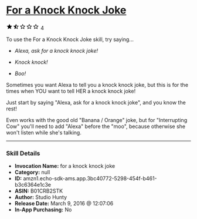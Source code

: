 # [For a Knock Knock Joke](http://alexa.amazon.com/#skills/amzn1.echo-sdk-ams.app.3bc40772-5298-454f-b461-b3c6364e1c3e)
![1.7 stars](../../images/ic_star_black_18dp_1x.png)![1.7 stars](../../images/ic_star_half_black_18dp_1x.png)![1.7 stars](../../images/ic_star_border_black_18dp_1x.png)![1.7 stars](../../images/ic_star_border_black_18dp_1x.png)![1.7 stars](../../images/ic_star_border_black_18dp_1x.png) 4

To use the For a Knock Knock Joke skill, try saying...

* *Alexa, ask for a knock knock joke!*

* *Knock knock!*

* *Boo!*

Sometimes you want Alexa to tell you a knock knock joke, but this is for the times when YOU want to tell HER a knock knock joke!

Just start by saying "Alexa, ask for a knock knock joke", and you know the rest!

Even works with the good old "Banana / Orange" joke, but for "Interrupting Cow" you'll need to add "Alexa" before the "moo", because otherwise she won't listen while she's talking.

***

### Skill Details

* **Invocation Name:** for a knock knock joke
* **Category:** null
* **ID:** amzn1.echo-sdk-ams.app.3bc40772-5298-454f-b461-b3c6364e1c3e
* **ASIN:** B01CRB2STK
* **Author:** Studio Hunty
* **Release Date:** March 9, 2016 @ 12:07:06
* **In-App Purchasing:** No
